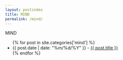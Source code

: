```yaml
---
layout: postindex
title: MIND
permalink: /mind/
---
```



<div class="page-heading">MIND</div>
<ul class="default-list">
{% for post in site.categories['mind'] %}
  <li>
    <span class="default-meta">{{ post.date | date: "%m/%d/%Y" }} - </span>
    <a class="default-link" href="{{ post.url | prepend: site.baseurl }}">{{ post.title }}</a>
  </li>
{% endfor %}
</ul>
